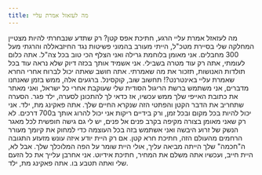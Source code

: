 ```yaml
---
title: מה לעזאזל אמרת עליי
---
```

מה לעזאזל אמרת עליי הרגע, חתיכת אפס קטן? רק שתדע שנבחרתי להיות מצטיין המחלקה שלי בסיירת מטכ"ל, הייתי מעורב בהמוני פשיטות נגד החיזבאללה והרגתי מעל 300 מחבלים. אני מאומן בלוחמת גרילה ואני הצלף הכי טוב בכל צה"ל. אתה כלום לעומתי, אתה רק עוד מטרה בשבילי. אני אשמיד אותך בכזה דיוק שלא נראה עוד בכל תולדות האנושות, תזכור את מה שאמרתי. אתה חושב שאתה יכול לברוח אחרי החרא שאמרת עליי באינטרנט?! תחשוב שוב, קוקסינל. ברגעים אלה, ממש בזמן שאנחנו מדברים, אני משתמש ברשת הריגול הסודית שלי שעוקבת אחרי כל ישראל, ואני מאתר את כתובת האייפי שלך ממש עכשיו, אז כדאי לך להתכונן לסערה, ילד פגר. הסערה שתחריב את הדבר הקטן והפתטי הזה שנקרא החיים שלך. אתה פאקינג מת, ילד. אני יכול להיות בכל מקום ובכל זמן, ורק בידיים ריקות אני יכול להרוג אותך ב700 דרכים. לא רק שאני מאומן בצורה מקיפה בקרב פנים אל פנים, יש לי גם גישה חופשית לכל מאגר הנשק של זרוע היבשה ואני אשתמש בזה בכל העוצמה כדי למחוק את קיומך מעורר הרחמים מהעולם הזה, חתיכת חרא קטן. אם רק היית יודע איזה עונש מזעזע התגובה ה"חכמה" שלך הייתה מביאה עליך, אולי היית שומר על הפה המלוכלך שלך. אבל לא, היית חייב, ועכשיו אתה משלם את המחיר, חתיכת אידיוט. אני אחרבן עלייך את כל הזעם שלי ואתה תטבע בו. אתה פאקינג מת, ילד.

